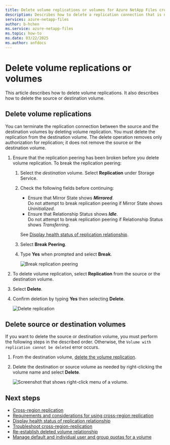 ```yaml
---
title: Delete volume replications or volumes for Azure NetApp Files cross-region replication 
description: Describes how to delete a replication connection that is no longer needed between the source and the destination volumes.
services: azure-netapp-files
author: b-hchen
ms.service: azure-netapp-files
ms.topic: how-to
ms.date: 03/22/2025
ms.author: anfdocs
---
```

# Delete volume replications or volumes

This article describes how to delete volume replications. It also describes how to delete the source or destination volume.

## Delete volume replications

You can terminate the replication connection between the source and the destination volumes by deleting volume replication. You must delete the replication from the destination volume. The delete operation removes only authorization for replication; it does not remove the source or the destination volume. 

1. Ensure that the replication peering has been broken before you delete volume replication. To break the replication peering: 

    1. Select the *destination* volume. Select **Replication** under Storage Service.  

    2.	Check the following fields before continuing:  
        * Ensure that Mirror State shows ***Mirrored***.   
            Do not attempt to break replication peering if Mirror State shows *Uninitialized*.
        * Ensure that Relationship Status shows ***Idle***.   
            Do not attempt to break replication peering if Relationship Status shows *Transferring*.   

        See [Display health status of replication relationship](cross-region-replication-display-health-status.md). 

    3.	Select **Break Peering**.  

    4.	Type **Yes** when prompted and select **Break**. 

        ![Break replication peering](./media/shared/cross-region-replication-break-replication-peering.png)


1. To delete volume replication, select **Replication** from the source or the destination volume.  

2. Select **Delete**.    

3. Confirm deletion by typing **Yes** then selecting **Delete**.   

    ![Delete replication](./media/cross-region-replication-delete/cross-region-replication-delete-replication.png)

## Delete source or destination volumes

If you want to delete the source or destination volume, you must perform the following steps in the described order. Otherwise, the `Volume with replication cannot be deleted` error occurs.  

1. From the destination volume, [delete the volume replication](#delete-volume-replications).   

2. Delete the destination or source volume as needed by right-clicking the volume name and select **Delete**.   

    ![Screenshot that shows right-click menu of a volume.](./media/cross-region-replication-delete/cross-region-replication-delete-volume.png)

## Next steps  

* [Cross-region replication](cross-region-replication-introduction.md)
* [Requirements and considerations for using cross-region replication](cross-region-replication-requirements-considerations.md)
* [Display health status of replication relationship](cross-region-replication-display-health-status.md)
* [Troubleshoot cross-region-replication](troubleshoot-cross-region-replication.md)
* [Re-establish deleted volume relationship](reestablish-deleted-volume-relationships.md)
* [Manage default and individual user and group quotas for a volume](manage-default-individual-user-group-quotas.md)
